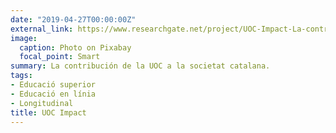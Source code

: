```yaml
---
date: "2019-04-27T00:00:00Z"
external_link: https://www.researchgate.net/project/UOC-Impact-La-contribucion-de-la-Universitat-Oberta-de-Catalunya-a-la-sociedad-catalana
image:
  caption: Photo on Pixabay
  focal_point: Smart
summary: La contribución de la UOC a la societat catalana.
tags:
- Educació superior
- Educació en línia
- Longitudinal
title: UOC Impact
---
```

